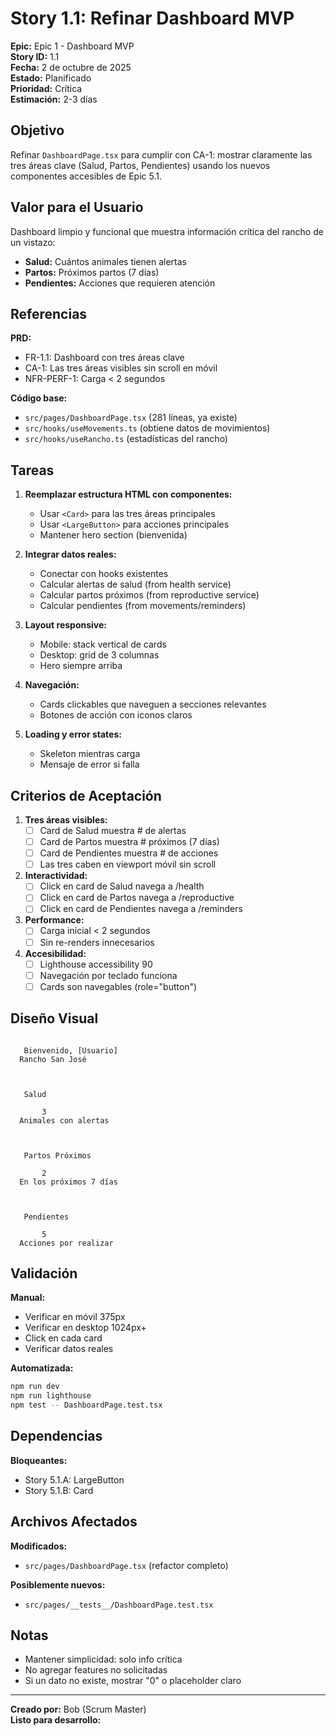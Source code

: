 ﻿# Story 1.1: Refinar Dashboard MVP

**Epic:** Epic 1 - Dashboard MVP  
**Story ID:** 1.1  
**Fecha:** 2 de octubre de 2025  
**Estado:** Planificado  
**Prioridad:** Crítica  
**Estimación:** 2-3 días

## Objetivo

Refinar `DashboardPage.tsx` para cumplir con CA-1: mostrar claramente las tres áreas clave (Salud, Partos, Pendientes) usando los nuevos componentes accesibles de Epic 5.1.

## Valor para el Usuario

Dashboard limpio y funcional que muestra información crítica del rancho de un vistazo:
- **Salud:** Cuántos animales tienen alertas
- **Partos:** Próximos partos (7 días)
- **Pendientes:** Acciones que requieren atención

## Referencias

**PRD:**
- FR-1.1: Dashboard con tres áreas clave
- CA-1: Las tres áreas visibles sin scroll en móvil
- NFR-PERF-1: Carga < 2 segundos

**Código base:**
- `src/pages/DashboardPage.tsx` (281 líneas, ya existe)
- `src/hooks/useMovements.ts` (obtiene datos de movimientos)
- `src/hooks/useRancho.ts` (estadísticas del rancho)

## Tareas

1. **Reemplazar estructura HTML con componentes:**
   - Usar `<Card>` para las tres áreas principales
   - Usar `<LargeButton>` para acciones principales
   - Mantener hero section (bienvenida)

2. **Integrar datos reales:**
   - Conectar con hooks existentes
   - Calcular alertas de salud (from health service)
   - Calcular partos próximos (from reproductive service)
   - Calcular pendientes (from movements/reminders)

3. **Layout responsive:**
   - Mobile: stack vertical de cards
   - Desktop: grid de 3 columnas
   - Hero siempre arriba

4. **Navegación:**
   - Cards clickables que naveguen a secciones relevantes
   - Botones de acción con iconos claros

5. **Loading y error states:**
   - Skeleton mientras carga
   - Mensaje de error si falla

## Criterios de Aceptación

1. **Tres áreas visibles:**
   - [ ] Card de Salud muestra # de alertas
   - [ ] Card de Partos muestra # próximos (7 días)
   - [ ] Card de Pendientes muestra # de acciones
   - [ ] Las tres caben en viewport móvil sin scroll

2. **Interactividad:**
   - [ ] Click en card de Salud  navega a /health
   - [ ] Click en card de Partos  navega a /reproductive
   - [ ] Click en card de Pendientes  navega a /reminders

3. **Performance:**
   - [ ] Carga inicial < 2 segundos
   - [ ] Sin re-renders innecesarios

4. **Accesibilidad:**
   - [ ] Lighthouse accessibility  90
   - [ ] Navegación por teclado funciona
   - [ ] Cards son navegables (role="button")

## Diseño Visual

```

   Bienvenido, [Usuario]          
  Rancho San José                   



   Salud                          
                                    
       3                            
  Animales con alertas              



   Partos Próximos                
                                    
       2                            
  En los próximos 7 días            



   Pendientes                     
                                    
       5                            
  Acciones por realizar             

```

## Validación

**Manual:**
- Verificar en móvil 375px
- Verificar en desktop 1024px+
- Click en cada card
- Verificar datos reales

**Automatizada:**
```bash
npm run dev
npm run lighthouse
npm test -- DashboardPage.test.tsx
```

## Dependencias

**Bloqueantes:**
- Story 5.1.A: LargeButton 
- Story 5.1.B: Card 

## Archivos Afectados

**Modificados:**
- `src/pages/DashboardPage.tsx` (refactor completo)

**Posiblemente nuevos:**
- `src/pages/__tests__/DashboardPage.test.tsx`

## Notas

- Mantener simplicidad: solo info crítica
- No agregar features no solicitadas
- Si un dato no existe, mostrar "0" o placeholder claro

---

**Creado por:** Bob (Scrum Master)  
**Listo para desarrollo:** 
